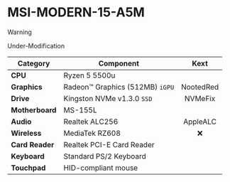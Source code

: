 # MSI-MODERN-15-A5M

> [!WARNING]  
> Under-Modification

| **Category**     | **Component**                   | **Kext**     |
| ---------------- | --------------------------------|:------------:|
| **CPU**          | Ryzen 5 5500u                   |              |
| **Graphics**     | Radeon™ Graphics (512MB) `iGPU` | NootedRed    |
| **Drive**        | Kingston NVMe v1.3.0 `SSD`      | NVMeFix      |
| **Motherboard**  | MS-155L                         |              |
| **Audio**        | Realtek ALC256                  | AppleALC     |
| **Wireless**     | MediaTek RZ608                  | :x:          |
| **Card Reader**  | Realtek PCI-E Card Reader       |              |
| **Keyboard**     | Standard PS/2 Keyboard          |              |
| **Touchpad**     | HID-compliant mouse             |              |
